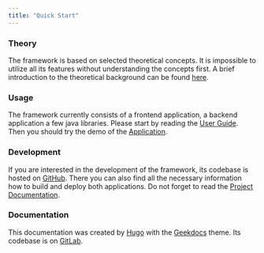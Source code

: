 ```yaml
---
title: "Quick Start"
---
```


### Theory

The framework is based on selected theoretical concepts. It is impossible to utilize all its features without understanding the concepts first. A brief introduction to the theoretical background can be found [here](../theoreticalBackground/overview.md).

### Usage

The framework currently consists of a frontend application, a backend application a few java libraries. Please start by reading the [User Guide](../userGuide/overview.md). Then you should try the demo of the [Application](http://nosql.ms.mff.cuni.cz/mmcat/).

### Development

If you are interested in the development of the framework, its codebase is hosted on [GitHub](https://github.com/mmcatdb/mmcat). There you can also find all the necessary information how to build and deploy both applications. Do not forget to read the [Project Documentation](../projectDocumentation/overview.md).

### Documentation

This documentation was created by [Hugo](https://gohugo.io/) with the [Geekdocs](https://geekdocs.de/) theme. Its codebase is on [GitLab](https://gitlab.mff.cuni.cz/bartikj3/mmcat-docs/).
